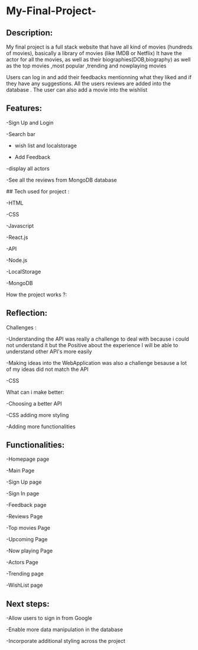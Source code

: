 ﻿# My-Final-Project-
 
## Description:
My final project is a full stack website that have all kind of movies (hundreds of movies), basically a library of movies (like IMDB or Netflix)
It have the actor for all the movies, as well as their biographies(DOB,biography) as well as the top movies ,most popular ,trending and nowplaying movies

Users can log in and add their feedbacks mentionning what they liked and if they have any suggestions.
All the users reviews are added into the database .
The user can also add a movie into the wishlist

## Features:

-Sign Up and Login 

-Search bar 

- wish list and localstorage

- Add Feedback

-display all actors

-See all the reviews from MongoDB database


﻿## Tech used for project  :
 
 -HTML
 
 
 -CSS
 
 -Javascript
 
 -React.js
 
 -API
 
 -Node.js
 
 -LocalStorage
 
 -MongoDB
 
 
 How the project works ?: 
 
 
 
 ## Reflection:
 Challenges :
 
 -Understanding the API was really a challenge to deal with 
 because i could not understand it but the Positive about the experience 
 I will be able to understand other API's more easily
 
 -Making ideas into the WebApplication was also a challenge 
 besause a lot of my ideas did not match the API 
 
 -CSS 
 
 What can i make better:
 
 -Choosing a better API
 
 
 -CSS adding more styling 
 
 
 -Adding more functionalities
 
 ## Functionalities:
 
 
 -Homepage page 
 
 -Main Page
 
 -Sign Up page
 
 -Sign In page 
 
 -Feedback page 
 
 -Reviews Page 
 
 -Top movies Page
 
 -Upcoming Page
 
 -Now playing Page
 
 -Actors Page
 
 -Trending page
 
 -WishList page
 
 
 ## Next steps:

-Allow users to sign in from Google

-Enable more data manipulation in the database

-Incorporate additional styling across the project

 
